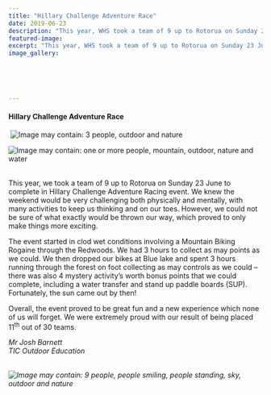 ```yaml
---
title: "Hillary Challenge Adventure Race"
date: 2019-06-23
description: "This year, WHS took a team of 9 up to Rotorua on Sunday 23 June to complete in Hillary Challenge Adventure Racing event..."
featured-image: 
excerpt: "This year, WHS took a team of 9 up to Rotorua on Sunday 23 June to complete in Hillary Challenge Adventure Racing event."
image_gallery:
	
	
	
	
	
---
```


<h4>Hillary Challenge Adventure Race</h4>
<p>&nbsp;<img src="https://scontent-syd2-1.xx.fbcdn.net/v/t1.0-9/66057213_2285482498167582_8210800000372834304_n.jpg?_nc_cat=106&amp;_nc_oc=AQkpNDPTzQmmcfCnwQU9WxCDB_6tuxkA_2B4NDRQCpNtt3K4UMitj3QiBllMFSxSYvk&amp;_nc_ht=scontent-syd2-1.xx&amp;oh=238d3b5b14a53795ac2f7b876de6512d&amp;oe=5DB62CA8" alt="Image may contain: 3 people, outdoor and nature" /></p>
<p><img src="https://scontent-syd2-1.xx.fbcdn.net/v/t1.0-9/62243938_2285482744834224_3377678219921588224_n.jpg?_nc_cat=101&amp;_nc_oc=AQmDhwEdJaZt8n6YYTVmbgU9SLoNnNREebNGBRncebj3wZn7sp0y2wV8PDCI9dYFA_c&amp;_nc_ht=scontent-syd2-1.xx&amp;oh=64ec24ce09b1dbe37f669928c5cbd40b&amp;oe=5DB22666" alt="Image may contain: one or more people, mountain, outdoor, nature and water" /></p>
<p><br />This year, we took a team of 9 up to Rotorua on Sunday 23&nbsp;June to complete in Hillary Challenge Adventure Racing event. We knew the weekend would be very challenging both physically and mentally, with many activities to keep us thinking and on our toes. However, we could not be sure of what exactly would be thrown our way, which proved to only make things more exciting.</p>
<p>The event started in clod wet conditions involving a Mountain Biking Rogaine through the Redwoods. We had 3 hours to collect as may points as we could. We then dropped our bikes at Blue lake and spent 3 hours running through the forest on foot collecting as may controls as we could &ndash; there was also 4 mystery activity&rsquo;s worth bonus points that we could complete, including a water transfer and stand up paddle boards (SUP). Fortunately, the sun came out by then!</p>
<p>Overall, the event proved to be great fun and a new experience which none of us will forget. We were extremely proud with our result of being placed 11<sup>th</sup> out of 30 teams.</p>
<p><em>Mr Josh Barnett</em><br /><em>TIC Outdoor Education<br /><br /></em></p>
<p><em><img src="https://scontent-syd2-1.xx.fbcdn.net/v/t1.0-9/65544710_2285483028167529_2628389478275743744_n.jpg?_nc_cat=108&amp;_nc_oc=AQl4hV65YO2G2Y4y5JenjcUIrqnpF1dJmf4E6sMxh9SjrrjP9bd_tmkdL4e8rzLsZxQ&amp;_nc_ht=scontent-syd2-1.xx&amp;oh=960acb2a7ae36f67bf945d3bffc09276&amp;oe=5D7DEB97" alt="Image may contain: 9 people, people smiling, people standing, sky, outdoor and nature" /></em></p>


